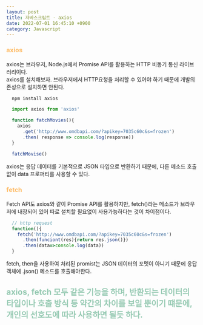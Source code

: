 ```yaml
---
layout: post
title: 자바스크립트 - axios
date: 2022-07-01 16:45:10 +0900
category: Javascript
---
```


### <span style="color:#febc68;font-weight:bold">axios</span>   
axios는 브라우저, Node.js에서 Promise API를 활용하는 HTTP 비동기 통신 라이브러리이다.  
axios를 설치해보자. 브라우저에서 HTTP요청을 처리할 수 있어야 하기 때문에 개발의존성으로 설치하면 안된다.  

```bash
  npm install axios
```

```javascript
  import axios from 'axios'

  function fatchMovies(){
    axios
      .get('http://www.omdbapi.com/?apikey=7035c60c&s=frozen')
      .then( response => console.log(response))
  }

  fatchMovise()
```  
axios는 응답 데이터를 기본적으로 JSON 타입으로 반환하기 때문에, 다른 메소드 호출없이 data 프로퍼티를 사용할 수 있다.

### <span style="color:#febc68;font-weight:bold">fetch</span>  
Fetch API도 axios와 같이 Promise API를 활용하지만, fetch()라는 메소드가 브라우저에 내장되어 있어 따로 설치할 필요없이 사용가능하다는 것이 차이점이다.
```javascript
  // http request
  function(){
    fetch('http://www.omdbapi.com/?apikey=7035c60c&s=frozen')
      .then(funciont(res){return res.json()})
      .then(data=>console.log(data))
  }
```  
fetch, then을 사용하여 처리된 promist는 JSON 데이터의 포멧이 아니기 때문에 응답 객체에 .json() 메소드를 호출해야한다.  
## <span style="color:#97cab3;font-weight:bold">axios, fetch 모두 같은 기능을 하며, 반환되는 데이터의 타입이나 호출 방식 등 약간의 차이를 보일 뿐이기 떄문에, 개인의 선호도에 따라 사용하면 될듯 하다.</span>